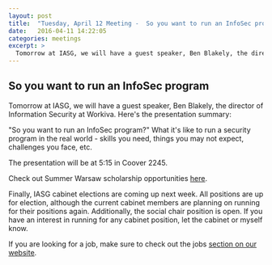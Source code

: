 ```yaml
---
layout: post
title:  "Tuesday, April 12 Meeting -  So you want to run an InfoSec program?"
date:   2016-04-11 14:22:05
categories: meetings
excerpt: >
  Tomorrow at IASG, we will have a guest speaker, Ben Blakely, the director of Information Security at Workiva.
---
```

So you want to run an InfoSec program
-------------------
Tomorrow at IASG, we will have a guest speaker, Ben Blakely, the director of Information Security at Workiva. Here's the presentation summary:

"So you want to run an InfoSec program?"
What it's like to run a security program in the real world - skills you need, things you may not expect, challenges you face, etc.

The presentation will be at 5:15 in Coover 2245.


Check out Summer Warsaw scholarship opportunities [here](www.sras.org/security).

Finally, IASG cabinet elections are coming up next week. All positions are up for election, although the current cabinet members are planning on running for their positions again. Additionally, the social chair position is open. If you have an interest in running for any cabinet position, let the cabinet or myself know.




If you are looking for a job, make sure to check out the jobs [section on our website](http://iasg.iac.iastate.edu/jobs.html).


